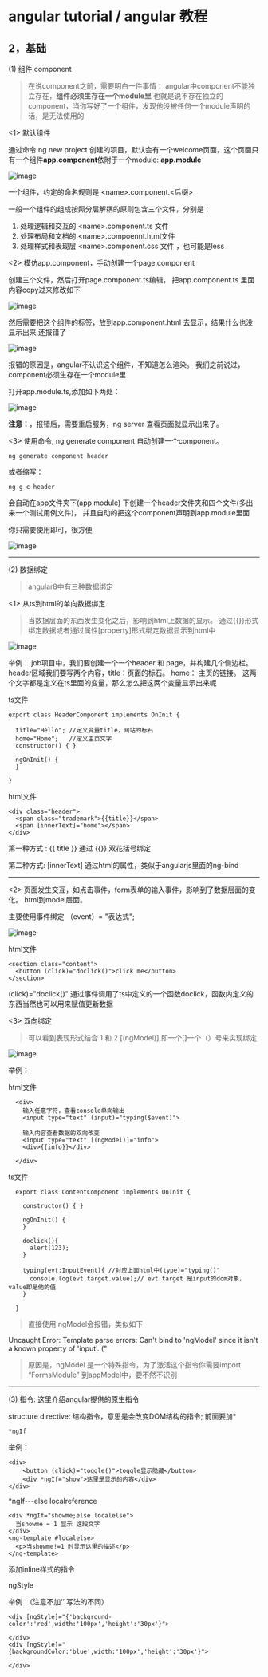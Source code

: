 # angular tutorial  / angular 教程

## 2，基础

(1) 组件 component

> 在说component之前，需要明白一件事情： angular中component不能独立存在，**组件必须生存在一个module里**
> 也就是说不存在独立的component，当你写好了一个组件，发现他没被任何一个module声明的话，是无法使用的

<1>  默认组件

通过命令 ng new project 创建的项目，默认会有一个welcome页面，这个页面只有一个组件**app.component**依附于一个module: **app.module**

![image](./assets/appcom.png)

一个组件，约定的命名规则是 \<name\>.component.<后缀>

一般一个组件的组成按照分层解耦的原则包含三个文件，分别是：

  1. 处理逻辑和交互的 \<name\>.component.ts 文件
  2. 处理布局和文档的 \<name\>.compoennt.html文件
  3. 处理样式和表现层 \<name\>.component.css 文件 ，也可能是less

<2> 模仿app.component，手动创建一个page.component 

创建三个文件，然后打开page.component.ts编辑， 把app.component.ts 里面内容copy过来修改如下

![image](./assets/apppage.png)

然后需要把这个组件的标签，放到app.component.html 去显示，结果什么也没显示出来,还报错了

![image](./assets/apppageerr.png)

报错的原因是，angular不认识这个组件，不知道怎么渲染。  我们之前说过，component必须生存在一个module里

打开app.module.ts,添加如下两处：

![image](./assets/appmodule.png)


**注意：**，报错后，需要重启服务，ng server 查看页面就显示出来了。



<3> 使用命令, ng generate component <name>  自动创建一个component。

    ng generate component header

或者缩写：

    ng g c header

会自动在app文件夹下(app  module) 下创建一个header文件夹和四个文件(多出来一个测试用例文件)， 并且自动的把这个component声明到app.module里面

你只需要使用即可，很方便

![image](./assets/header.png)

-----

(2) 数据绑定

> angular8中有三种数据绑定

<1> 从ts到html的单向数据绑定

>当数据层面的东西发生变化之后，影响到html上数据的显示。 通过{{}}形式绑定数据或者通过属性[property]形式绑定数据显示到html中

![image](./assets/oneway1.png)


举例： job项目中，我们要创建一个一个header 和 page，并构建几个侧边栏。 header区域我们要写两个内容，title：页面的标石。  home： 主页的链接。  这两个文字都是定义在ts里面的变量，那么怎么把这两个变量显示出来呢

ts文件

    export class HeaderComponent implements OnInit {

      title="Hello"; //定义变量title，网站的标石
      home="Home";   //定义主页文字
      constructor() { }

      ngOnInit() {
      }

    }

html文件

    <div class="header">
      <span class="trademark">{{title}}</span>
      <span [innerText]="home"></span>
    </div>


第一种方式 : {{ title  }}  通过 {{}} 双花括号绑定

第二种方式:  [innerText] 通过html的属性，类似于angularjs里面的ng-bind


-----

<2> 页面发生交互，如点击事件，form表单的输入事件，影响到了数据层面的变化。 html到model层面。

主要使用事件绑定 （event）= "表达式";

![image](./assets/oneway2.png)


html文件

    <section class="content"> 
      <button (click)="doclick()">click me</button>
    </section>
  
  (click)="doclick()"  通过事件调用了ts中定义的一个函数doclick，函数内定义的东西当然也可以用来赋值更新数据


<3> 双向绑定

> 可以看到表现形式结合 1 和 2  [(ngModel)],即一个[]一个（）号来实现绑定

![image](./assets/twoway.png)


举例： 

html文件

      <div>
        输入任意字符，查看console单向输出
        <input type="text" (input)="typing($event)">

        输入内容查看数据的双向改变
        <input type="text" [(ngModel)]="info">
        <div>{{info}}</div>

      </div>

ts文件

      export class ContentComponent implements OnInit {

        constructor() { }

        ngOnInit() {
        }

        doclick(){
          alert(123);
        }

        typing(evt:InputEvent){ //对应上面html中(type)="typing()"
          console.log(evt.target.value);// evt.target 是input的dom对象，value即是他的值
        }

      }




> 直接使用 ngModel会报错，类似如下

Uncaught Error: Template parse errors:
Can't bind to 'ngModel' since it isn't a known property of 'input'. ("

> 原因是，ngModel 是一个特殊指令，为了激活这个指令你需要import “FormsModule” 到appModel中，要不然不识别

----

(3) 指令: 这里介绍angular提供的原生指令

structure directive: 结构指令，意思是会改变DOM结构的指令; 前面要加*

    *ngIf
  
举例：

    <div>
        <button (click)="toggle()">toggle显示隐藏</button>
        <div *ngIf="show">这里是显示的内容</div>
    </div>

  *ngIf---else localreference


    <div *ngIf="showme;else localelse">
      当showme = 1 显示 这段文字
    </div>
    <ng-template #localelse> 
      <p>当showme!=1 时显示这里的描述</p>
    </ng-template>


添加inline样式的指令

  ngStyle  

举例：（注意不加‘’ 写法的不同）

    <div [ngStyle]="{'background-color':'red',width:'100px','height':'30px'}">

    </div>
    <div [ngStyle]="{backgroundColor:'blue',width:'100px','height':'30px'}">

    </div> 



